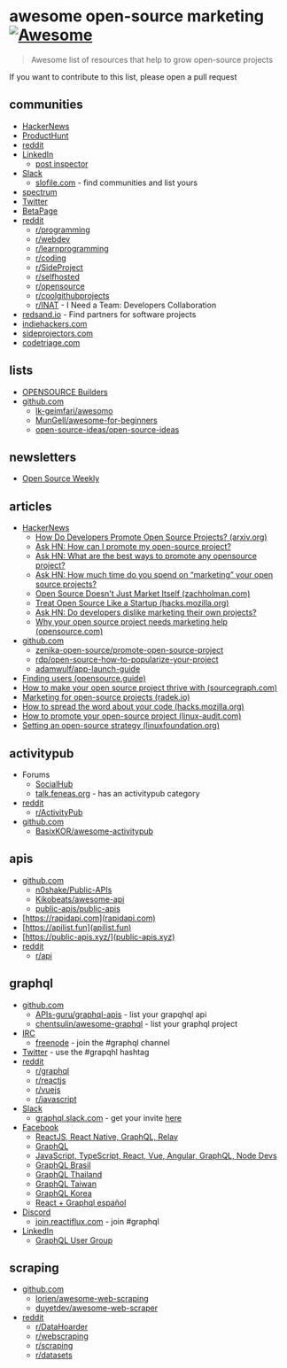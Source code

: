 # awesome open-source marketing [![Awesome](https://cdn.rawgit.com/sindresorhus/awesome/d7305f38d29fed78fa85652e3a63e154dd8e8829/media/badge.svg)](https://github.com/sindresorhus/awesome)

> Awesome list of resources that help to grow open-source projects

If you want to contribute to this list, please open a pull request

## communities

- [HackerNews](https://news.ycombinator.com)
- [ProductHunt](https://producthunt.com/)
- [reddit](https://reddit.com/)
- [LinkedIn](https://linkedin.com/)
    - [post inspector](https://www.linkedin.com/post-inspector)
- [Slack](https://slack.com/)
    - [slofile.com](https://slofile.com/) - find communities and list yours
- [spectrum](https://spectrum.chat/explore)
- [Twitter](https://twitter.com)
- [BetaPage](https://betapage.co/)
- [reddit](https://reddit.com)
    - [r/programming](https://www.reddit.com/r/programming/)
    - [r/webdev](https://www.reddit.com/r/webdev/)
    - [r/learnprogramming](https://www.reddit.com/r/learnprogramming/)
    - [r/coding](https://www.reddit.com/r/coding/)
    - [r/SideProject](https://www.reddit.com/r/SideProject/)
    - [r/selfhosted](https://www.reddit.com/r/selfhosted/)
    - [r/opensource](https://www.reddit.com/r/opensource/)
    - [r/coolgithubprojects](https://www.reddit.com/r/coolgithubprojects/)
    - [r/INAT](https://www.reddit.com/r/INAT/) - I Need a Team: Developers Collaboration
- [redsand.io](https://redsand.io/) - Find partners for software projects
- [indiehackers.com](https://www.indiehackers.com/)
- [sideprojectors.com](https://www.sideprojectors.com/)
- [codetriage.com](https://www.codetriage.com/)

## lists

- [OPENSOURCE Builders](https://opensource.builders/)
- [github.com](github.com)
    - [lk-geimfari/awesomo](https://github.com/lk-geimfari/awesomo)
    - [MunGell/awesome-for-beginners](https://github.com/MunGell/awesome-for-beginners)
    - [open-source-ideas/open-source-ideas](https://github.com/open-source-ideas/open-source-ideas)

## newsletters

- [Open Source Weekly](https://opensourceweekly.org/)

## articles

- [HackerNews](https://news.ycombinator.com)
    - [How Do Developers Promote Open Source Projects? (arxiv.org)](https://news.ycombinator.com/item?id=20977753)
    - [Ask HN: How can I promote my open-source project?](https://news.ycombinator.com/item?id=14530053)
    - [Ask HN: What are the best ways to promote any opensource project?](https://news.ycombinator.com/item?id=12716913)
    - [Ask HN: How much time do you spend on “marketing” your open source projects?](https://news.ycombinator.com/item?id=15652852)
    - [Open Source Doesn't Just Market Itself (zachholman.com)](https://news.ycombinator.com/item?id=2460182)
    - [Treat Open Source Like a Startup (hacks.mozilla.org)](https://news.ycombinator.com/item?id=7784211)
    - [Ask HN: Do developers dislike marketing their own projects?](https://news.ycombinator.com/item?id=5266865)
    - [Why your open source project needs marketing help (opensource.com)](https://news.ycombinator.com/item?id=12267601)
- [github.com](github.com)
    - [zenika-open-source/promote-open-source-project](https://github.com/zenika-open-source/promote-open-source-project)
    - [rdp/open-source-how-to-popularize-your-project](https://github.com/rdp/open-source-how-to-popularize-your-project)
    - [adamwulf/app-launch-guide](https://github.com/adamwulf/app-launch-guide)
- [Finding users (opensource.guide)](https://opensource.guide/finding-users/)
- [How to make your open source project thrive with (sourcegraph.com)](https://about.sourcegraph.com/blog/how-to-make-your-open-source-project-thrive-with-andrey-petrov)
- [Marketing for open-source projects (radek.io)](https://radek.io/2015/09/28/marketing-for-open-source-projects-3/)
- [How to spread the word about your code (hacks.mozilla.org)](https://hacks.mozilla.org/2013/05/how-to-spread-the-word-about-your-code/)
- [How to promote your open-source project (linux-audit.com)](https://linux-audit.com/how-to-promote-your-open-source-project/)
- [Setting an open-source strategy (linuxfoundation.org)](https://www.linuxfoundation.org/resources/open-source-guides/setting-an-open-source-strategy/)

## activitypub

- Forums
    - [SocialHub](https://socialhub.activitypub.rocks/)
    - [talk.feneas.org](https://talk.feneas.org) - has an activitypub category
- [reddit](https://reddit.com/)
    - [r/ActivityPub](https://www.reddit.com/r/ActivityPub/)
- [github.com](github.com)
    - [BasixKOR/awesome-activitypub](https://github.com/BasixKOR/awesome-activitypub)

## apis

- [github.com](github)
    - [n0shake/Public-APIs](https://github.com/n0shake/Public-APIs)
    - [Kikobeats/awesome-api](https://github.com/Kikobeats/awesome-api)
    - [public-apis/public-apis](https://github.com/public-apis/public-apis)
- [https://rapidapi.com](rapidapi.com)
- [https://apilist.fun](apilist.fun)
- [https://public-apis.xyz/](public-apis.xyz)
- [reddit](https://reddit.com/)
    - [r/api](https://www.reddit.com/r/api/)

## graphql

- [github.com](github)
    - [APIs-guru/graphql-apis](github.com/APIs-guru/graphql-apis) - list your grapqhql api
    - [chentsulin/awesome-graphql](https://github.com/chentsulin/awesome-graphql) - list your graphql project
- [IRC](https://webchat.freenode.net/)
    - [freenode](https://webchat.freenode.net/) - join the #graphql channel
- [Twitter](https://twitter.com) - use the #grapqhl hashtag
- [reddit](https://reddit.com/)
    - [r/graphql](https://www.reddit.com/r/graphql/)
    - [r/reactjs](https://www.reddit.com/r/reactjs/)
    - [r/vuejs](https://www.reddit.com/r/vuejs/)
    - [r/javascript](https://www.reddit.com/r/javascript/)
- [Slack](https://slack.com/)
    - [graphql.slack.com](https://graphql.slack.com/messages/general/) - get your invite [here](https://graphql-slack.herokuapp.com/)
- [Facebook](https://facebook.com)
    - [ReactJS, React Native, GraphQL, Relay](https://www.facebook.com/groups/reactjs.co/)
    - [GraphQL](https://www.facebook.com/groups/graphql.community/)
    - [JavaScript, TypeScript, React, Vue, Angular, GraphQL, Node Devs](https://www.facebook.com/groups/javascriptfeed/)
    - [GraphQL Brasil](https://www.facebook.com/groups/767545796733368/)
    - [GraphQL Thailand](https://www.facebook.com/groups/graphqlthailand/)
    - [GraphQL Taiwan](https://www.facebook.com/groups/graphql.tw/)
    - [GraphQL Korea](https://www.facebook.com/groups/graphql.kr/)
    - [React + Graphql español](https://www.facebook.com/groups/1648862132064990/)
- [Discord](https://discord.com)
    - [join.reactiflux.com](http://join.reactiflux.com/) - join #graphql
- [LinkedIn](https://linkedin.com)
    - [GraphQL User Group](https://www.linkedin.com/groups/7075066)

## scraping

- [github.com](github)
    - [lorien/awesome-web-scraping](https://github.com/lorien/awesome-web-scraping)
    - [duyetdev/awesome-web-scraper](https://github.com/duyetdev/awesome-web-scraper)
- [reddit](https://reddit.com/)
    - [r/DataHoarder](https://www.reddit.com/r/DataHoarder/)
    - [r/webscraping](https://www.reddit.com/r/webscraping/)
    - [r/scraping](https://www.reddit.com/r/scraping/)
    - [r/datasets](https://www.reddit.com/r/datasets/)



